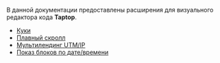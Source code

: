 В данной документации предоставлены расширения для визуального редактора кода **Taptop**.

- [Куки](/pages/cookie.md)
- [Плавный скролл](/pages/smooth-scroll.md)
- [Мультилендинг UTM/IP](/pages/multilanding.md)
- [Показ блоков по дате/времени](/pages/time-visibility.md)
